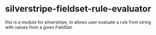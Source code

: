 # silverstripe-fieldset-rule-evaluator
this is a module for silverstripe, to allows user evaluate a rule from string with values from a given FieldSet.
